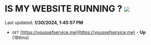 # IS MY WEBSITE RUNNING ? [![](https://img.shields.io/static/v1?label=Sponsor&message=%E2%9D%A4&logo=GitHub&color=%23fe8e86)](https://github.com/sponsors/<username>)

Last updated: **1/30/2024, 1:45:57 PM**

- `GET` [https://youssefservice.me](https://youssefservice.me) - **Up** (186ms)
